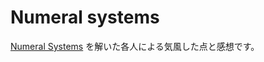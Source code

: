 # Numeral systems

[Numeral Systems](https://github.com/jamashita/griglia/tree/main/problems/numeral-systems) を解いた各人による気風した点と感想です。


